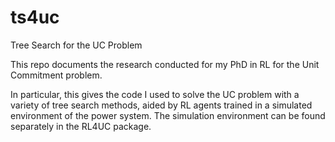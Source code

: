 # ts4uc
Tree Search for the UC Problem

This repo documents the research conducted for my PhD in RL for the Unit Commitment problem.

In particular, this gives the code I used to solve the UC problem with a variety of tree search methods, aided by RL agents trained in a simulated environment of the power system. The simulation environment can be found separately in the RL4UC package. 
